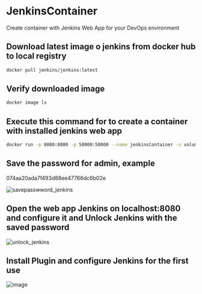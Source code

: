 # JenkinsContainer
Create container with Jenkins Web App for your DevOps environment 

## Download latest image o jenkins from docker hub to local registry
```bash
docker pull jenkins/jenkins:latest
```
## Verify downloaded image
```bash
docker image ls
```
## Execute this command for to create a container with installed jenkins web app
```bash
docker run -p 8080:8080 -p 50000:50000 --name jenkinsContainer -v volumeTest:/var/jenkins_home jenkins/jenkins
```
## Save the password for admin, example
074aa20ada7f493d88ee47766dc6b02e

![savepasswword_jenkins](https://user-images.githubusercontent.com/90909936/136528912-c28d6100-10f2-428d-aa20-170bc9d6a153.PNG)

## Open the web app Jenkins on localhost:8080 and configure it and Unlock Jenkins with the saved password
![unlock_jenkins](https://user-images.githubusercontent.com/90909936/136528951-69c435bc-ecf0-41a6-b71a-d282fbb569ad.PNG)

## Install Plugin and configure Jenkins for the first use
![image](https://user-images.githubusercontent.com/90909936/136529287-25fd4d1b-6184-437f-ba2d-ce9048fc351d.png)

